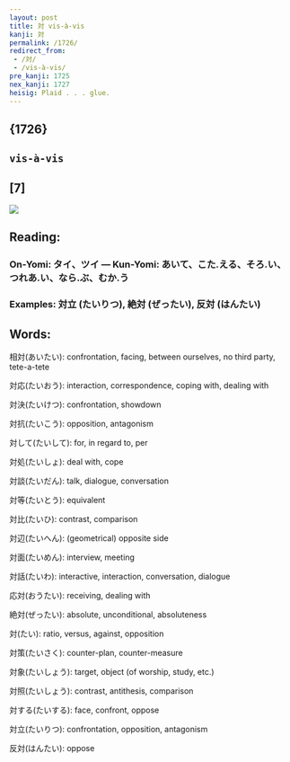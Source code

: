 ```yaml
---
layout: post
title: 対 vis-à-vis
kanji: 対
permalink: /1726/
redirect_from:
 - /対/
 - /vis-à-vis/
pre_kanji: 1725
nex_kanji: 1727
heisig: Plaid . . . glue.
---
```


## {1726}

## `vis-à-vis`

## [7]

<div class="stroke"><img src="E5AFBE.png" /></div>

## Reading:

### On-Yomi: タイ、ツイ &mdash; Kun-Yomi: あいて、こた.える、そろ.い、つれあ.い、なら.ぶ、むか.う

### Examples: 対立 (たいりつ), 絶対 (ぜったい), 反対 (はんたい)

## Words:

相対(あいたい): confrontation, facing, between ourselves, no third party, tete-a-tete

対応(たいおう): interaction, correspondence, coping with, dealing with

対決(たいけつ): confrontation, showdown

対抗(たいこう): opposition, antagonism

対して(たいして): for, in regard to, per

対処(たいしょ): deal with, cope

対談(たいだん): talk, dialogue, conversation

対等(たいとう): equivalent

対比(たいひ): contrast, comparison

対辺(たいへん): (geometrical) opposite side

対面(たいめん): interview, meeting

対話(たいわ): interactive, interaction, conversation, dialogue

応対(おうたい): receiving, dealing with

絶対(ぜったい): absolute, unconditional, absoluteness

対(たい): ratio, versus, against, opposition

対策(たいさく): counter-plan, counter-measure

対象(たいしょう): target, object (of worship, study, etc.)

対照(たいしょう): contrast, antithesis, comparison

対する(たいする): face, confront, oppose

対立(たいりつ): confrontation, opposition, antagonism

反対(はんたい): oppose
